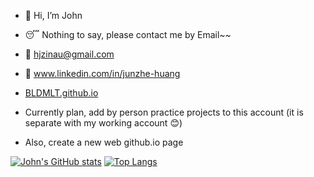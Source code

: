 - 👋 Hi, I’m John
- 😴 Nothing to say, please contact me by Email~~
- 📧 hjzinau@gmail.com
- 🌈 www.linkedin.com/in/junzhe-huang
- [BLDMLT.github.io](https://bldmlt.github.io/)

- Currently plan, add by person practice projects to this account (it is separate with my working account 😊)
- Also, create a new web github.io page







<!---
BLDMLT/BLDMLT is a ✨ special ✨ repository because its `README.md` (this file) appears on your GitHub profile.
You can click the Preview link to take a look at your changes.
--->
[![John's GitHub stats](https://github-readme-stats.vercel.app/api?username=BLDMLT&count_private=true&show_icons=true&&theme=radical)](https://github.com/anuraghazra/github-readme-stats)
[![Top Langs](https://github-readme-stats.vercel.app/api/top-langs/?username=BLDMLT)](https://github.com/anuraghazra/github-readme-stats)

